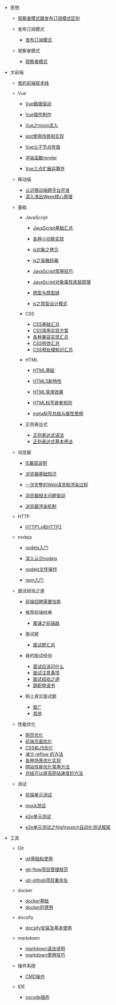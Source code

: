 
* 思想

	- [观察者模式跟发布订阅模式区别](知识笔记/思想/设计模式/观察者模式跟发布订阅模式区别.md)

	* 发布订阅模式

		- [发布订阅模式](知识笔记/思想/设计模式/发布订阅模式/发布订阅模式.md)
	
	* 观察者模式

		- [观察者模式](知识笔记/思想/设计模式/观察者模式/观察者模式.md)

* 大前端

	- [我的前端技术栈](知识笔记/大前端/前端技术栈.md)

	* Vue

		- [Vue数据驱动](知识笔记/大前端/Vue/Vue数据驱动.md)

		- [Vue插件制作](知识笔记/大前端/Vue/Vue高级应用/Vue插件制作.md)
		- [Vue之mixin混入](知识笔记/大前端/Vue/Vue高级应用/mixin混入.md)
		- [slot使用场景和实现](知识笔记/大前端/Vue/Vue高级应用/slot使用.md)

		- [Vue父子节点传值](知识笔记/大前端/Vue/Vue基础/Vue父子节点传值.md)

		- [渲染函数render](知识笔记/大前端/Vue/Vue散点知识/渲染函数render.md)
		- [Vue三点扩展运算符](知识笔记/大前端/Vue/Vue散点知识/Vue三点扩展运算符.md)

	* 移动端

		- [认识移动端跨平台开发](知识笔记/大前端/移动端/认识移动端跨平台开发.md)
		- [深入浅出Weex核心原理](知识笔记/大前端/移动端/Weex/深入浅出Weex核心原理.md)

	* 基础

		* JavaScript

			- [JavaScript基础汇总](知识笔记/大前端/基础/JavaScript/JavaScript基础/JavaScript基础汇总.md)

			- [各种小功能实现](知识笔记/大前端/基础/JavaScript/小功能/各种小功能实现.md)
			
			- [js对象之拷贝](知识笔记/大前端/基础/JavaScript/JavaScript深入学习/js对象之拷贝.md)
			- [js之装箱拆箱](知识笔记/大前端/基础/JavaScript/JavaScript深入学习/js之装箱拆箱.md)
			- [JavaScript常用技巧](知识笔记/大前端/基础/JavaScript/JavaScript深入学习/JavaScript常用技巧.md)
			- [JavaScript对象属性底层原理](知识笔记/大前端/基础/JavaScript/JavaScript深入学习/JavaScript对象属性底层原理.md)
			
			- [原型与原型链](知识笔记/大前端/基础/JavaScript/js原型与原型链/原型与原型链.md)

			- [js之原型设计模式](知识笔记/大前端/基础/JavaScript/设计模式/原型设计模式.md)

		* CSS

			- [CSS基础汇总](知识笔记/大前端/基础/HTML+CSS/CSS/CSS基础汇总.md)
			- [CSS常用实现方案](知识笔记/大前端/基础/HTML+CSS/CSS/CSS常用实现方案.md)
			- [各种兼容实现汇总](知识笔记/大前端/基础/HTML+CSS/CSS/各种兼容实现汇总.md)
			- [CSS特效汇总](知识笔记/大前端/基础/HTML+CSS/CSS/特效/CSS特效汇总.md)
			- [CSS预处理知识汇总](知识笔记/大前端/基础/HTML+CSS/CSS/CSS预处理语言/CSS预处理知识汇总.md)

		* HTML

			- [HTML基础](知识笔记/大前端/基础/HTML+CSS/HTML/HTML基础.md)
			- [HTML5新特性](知识笔记/大前端/基础/HTML+CSS/HTML/HTML5新特性.md)
			- [HTML常用效果](知识笔记/大前端/基础/HTML+CSS/HTML/HTML常用效果.md)
			- [HTML标签嵌套规则](知识笔记/大前端/基础/HTML+CSS/HTML/HTML标签嵌套规则.md)

			- [meta标签总结与属性使用](知识笔记/大前端/基础/HTML+CSS/HTML/meta标签总结与属性使用.md)

		* 正则表达式

			- [正则表达式语法](知识笔记/大前端/基础/正则表达式/正则表达式语法.md)
			- [正则表达式基本用法](知识笔记/大前端/基础/正则表达式/正则表达式基本用法.md)

	* 浏览器

		- [IE兼容说明](知识笔记/大前端/浏览器/IE兼容.md)
		- [浏览器基础知识](知识笔记/大前端/浏览器/浏览器基础知识.md)
		- [一次完整的Web请求和渲染过程](知识笔记/大前端/浏览器/一次完整的Web请求和渲染过程.md)
		- [浏览器相关问题驱动](知识笔记/大前端/浏览器/问题驱动.md)

		- [浏览器渲染机制](知识笔记/大前端/浏览器/浏览器渲染机制.md)

	* HTTP

		- [HTTP1.x和HTTP2](知识笔记/大前端/HTTP/HTTP1.x和HTTP2.md)

	* nodejs

		* [nodejs入门](知识笔记/后端/nodejs/nodejs开发/nodejs入门.md)
		* [深入认识nodejs](知识笔记/后端/nodejs/nodejs开发/深入认识nodejs.md)
		* [nodejs文件操作](知识笔记/后端/nodejs/nodejs开发/nodejs文件操作.md)
		
		* [npm入门](知识笔记/后端/nodejs/npm入门.md)

	* 面试经验之道

		- [前端招聘需要技能](知识笔记/大前端/面试/前端招聘需要技能.md)
		
		* 推荐前端经典

			- [慕课之前端路](知识笔记/大前端/面试/推荐前端经典/慕课推荐.md)

		* 面试题

			- [面试题汇总](知识笔记/大前端/面试/基础面试题/面试题汇总.md)

		* 我的面试经验

			- [面试应该问什么](知识笔记/大前端/面试/面试应该问什么.md)
			- [面试注意事项](知识笔记/大前端/面试/面试注意事项.md)
			- [面试经验之道](知识笔记/大前端/面试/面试经验之道.md)
			- [辞职申请书](知识笔记/大前端/面试/辞职申请书.md)

		* 网上真实面试题

			- [智广](知识笔记/大前端/面试/网上真实面试题/智广.md)
			- [其他](知识笔记/大前端/面试/网上真实面试题/其他.md)

	* 性能优化

		- [网页优化](知识笔记/大前端/性能优化/网页优化.md)
		- [前端页面优化](知识笔记/大前端/性能优化/前端页面优化.md)
		- [CSS和JS优化](知识笔记/大前端/性能优化/网页优化.md)
		- [减少 reflow 的方法](知识笔记/大前端/性能优化/前端页面优化.md)
		- [各种场景优化实现](知识笔记/大前端/性能优化/各种场景优化实现.md)
		- [网站性能优化常用方法](知识笔记/大前端/性能优化/网站性能优化常用方法.md)
		- [总结可以提高网站速度的方法](知识笔记/大前端/性能优化/总结可以提高网站速度的方法.md)

	* 测试

		- [前端单元测试](知识笔记/大前端/测试/前端单元测试.md)

		- [mock测试](知识笔记/大前端/测试/mock/mock测试.md)

		- [e2e单元测试](知识笔记/大前端/测试/e2e单元测试/e2e单元测试.md)
		- [e2e单元测试之Nightwatch自动化测试框架](知识笔记/大前端/测试/e2e单元测试/e2e单元测试之Nightwatch自动化测试框架.md)

* 工具

	* Git

		- [git基础和使用](知识笔记/工具/版本控制/Git/git基础和使用.md)
		- [git-flow项目管理规范](知识笔记/工具/版本控制/Git/git-flow项目管理规范.md)
		
		- [git-github项目重命名](知识笔记/工具/版本控制/github项目重命名.md)

	* docker

		- [docker基础](知识笔记/工具/虚拟机/docker/docker基础.md)
		- [docker的使用](知识笔记/工具/虚拟机/docker/docker的使用.md)

	* docsify

		- [docsify安装及基本使用](知识笔记/工具/docsify/docsify安装及基本使用.md)
		
	* markdown

		- [markdown语法说明](知识笔记/工具/markdown/markdown语法说明.md)
		- [markdown使用技巧](知识笔记/工具/markdown/markdown使用技巧.md)
		
	* 操作系统

		- [CMD操作](知识笔记/工具/操作系统/CMD操作.md)
		
	* IDE

		- [vscode插件](知识笔记/工具/IDE/VSCode/vscode插件.md)
